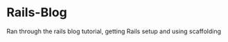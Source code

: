 Rails-Blog
==========

Ran through the rails blog tutorial, getting Rails setup and using scaffolding